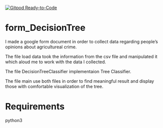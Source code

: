 [![Gitpod Ready-to-Code](https://img.shields.io/badge/Gitpod-Ready--to--Code-blue?logo=gitpod)](https://gitpod.io/#https://github.com/uripeled2/Form_DecisionTree) 


# form_DecisionTree

I made a google form document in order to collect data regarding people’s opinions about agricultureal crime.

The file load data took the information from the csv file and manipulated it which aloud me to work with the data I collected.

The file DecisionTreeClassifier implementaion Tree Classifier.

The file main use both files in order to find meaningful result and display those with comfortable visualization of the tree.


# Requirements

python3




